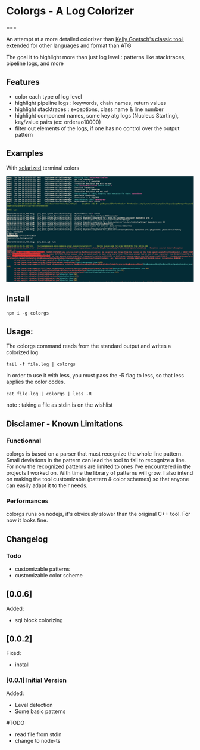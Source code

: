 # Colorgs - A Log Colorizer
===

An attempt at a more detailed colorizer than [Kelly Goetsch's classic tool]( http://atglogcolorizer.sourceforge.net ), extended for other languages and format than ATG

The goal it to highlight more than just log level : patterns like stacktraces, pipeline logs, and more

## Features
  - color each type of log level
  - highlight pipeline logs : keywords, chain names, return values
  - highlight stacktraces :  exceptions, class name & line number
  - highlight component names, some key atg logs (Nucleus Starting), key/value pairs (ex: order=o10000)
  - filter out elements of the logs, if one has no control over the output pattern

## Examples

With [solarized](http://ethanschoonover.com/solarized) terminal colors

![Screenshot 1](img/example.png "colorgs in action!")



## Install

`npm i -g colorgs`

## Usage:

The colorgs command reads from the standard output and writes a colorized log 

`tail -f file.log | colorgs`

In order to use it with less, you must pass the -R flag to less, so that less applies the color codes.

`cat file.log | colorgs | less -R`

note : taking a file as stdin is on the wishlist

## Disclamer - Known Limitations

### Functionnal 

colorgs is based on a parser that must recognize the whole line pattern. Small deviations in the pattern can lead the tool to fail to recognize a line. For now the recognized patterns are limited to ones I've encountered in the projects I worked on. With time the library of patterns will grow. I also intend on making the tool customizable (pattern & color schemes) so that anyone can easily adapt it to their needs.

### Performances

colorgs runs on nodejs, it's obviously slower than the original C++ tool. For now it looks fine.


## Changelog

### Todo

 - customizable patterns
 - customizable color scheme

## [0.0.6]
Added:
 -  sql block colorizing

## [0.0.2]
Fixed:
 - install

### [0.0.1] Initial Version
Added:

 - Level detection
 - Some basic patterns

 #TODO

  - read file from stdin
  - change to node-ts